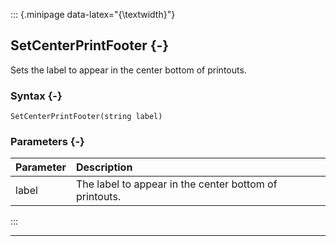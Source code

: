 ::: {.minipage data-latex="{\textwidth}"}
## SetCenterPrintFooter {-}

Sets the label to appear in the center bottom of printouts.

### Syntax {-}

```{sql}
SetCenterPrintFooter(string label)
```

### Parameters {-}

**Parameter** | **Description**
| :-- | :-- |
label | The label to appear in the center bottom of printouts.
:::

***
